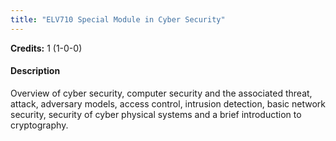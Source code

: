 ```yaml
---
title: "ELV710 Special Module in Cyber Security"
---
```

**Credits:** 1 (1-0-0)

#### Description
Overview of cyber security, computer security and the associated threat, attack, adversary models, access control, intrusion detection, basic network security, security of cyber physical systems and a brief introduction to cryptography.